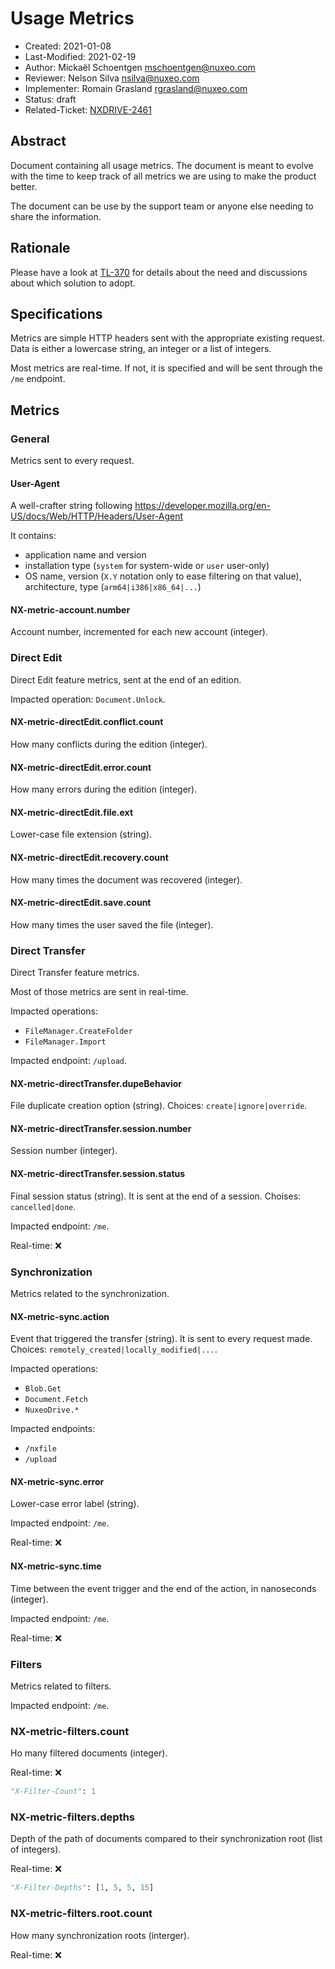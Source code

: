 # Usage Metrics

- Created: 2021-01-08
- Last-Modified: 2021-02-19
- Author: Mickaël Schoentgen <mschoentgen@nuxeo.com>
- Reviewer: Nelson Silva <nsilva@nuxeo.com>
- Implementer: Romain Grasland <rgrasland@nuxeo.com>
- Status: draft
- Related-Ticket: [NXDRIVE-2461](https://jira.nuxeo.com/browse/NXDRIVE-2461)

## Abstract

Document containing all usage metrics.
The document is meant to evolve with the time to keep track of all metrics we are using to make the product better.

The document can be use by the support team or anyone else needing to share the information.

## Rationale

Please have a look at [TL-370](https://jira.nuxeo.com/browse/TL-370) for details about the need and discussions about which solution to adopt.

## Specifications

Metrics are simple HTTP headers sent with the appropriate existing request.
Data is either a lowercase string, an integer or a list of integers.

Most metrics are real-time. If not, it is specified and will be sent through the `/me` endpoint.

## Metrics

### General

Metrics sent to every request.

#### User-Agent

A well-crafter string following https://developer.mozilla.org/en-US/docs/Web/HTTP/Headers/User-Agent

It contains:

- application name and version
- installation type (`system` for system-wide or `user` user-only)
- OS name, version (`X.Y` notation only to ease filtering on that value), architecture, type (`arm64|i386|x86_64|...`)

#### NX-metric-account.number

Account number, incremented for each new account (integer).

### Direct Edit

Direct Edit feature metrics, sent at the end of an edition.

Impacted operation: `Document.Unlock`.

#### NX-metric-directEdit.conflict.count

How many conflicts during the edition (integer).

#### NX-metric-directEdit.error.count

How many errors during the edition (integer).

#### NX-metric-directEdit.file.ext

Lower-case file extension (string).

#### NX-metric-directEdit.recovery.count

How many times the document was recovered (integer).

#### NX-metric-directEdit.save.count

How many times the user saved the file (integer).

### Direct Transfer

Direct Transfer feature metrics.

Most of those metrics are sent in real-time.

Impacted operations:

- `FileManager.CreateFolder`
- `FileManager.Import`

Impacted endpoint: `/upload`.

#### NX-metric-directTransfer.dupeBehavior

File duplicate creation option (string). Choices: `create|ignore|override`.

#### NX-metric-directTransfer.session.number

Session number (integer).

#### NX-metric-directTransfer.session.status

Final session status (string). It is sent at the end of a session. Choises: `cancelled|done`.

Impacted endpoint: `/me`.

Real-time: ❌

### Synchronization

Metrics related to the synchronization.

#### NX-metric-sync.action

Event that triggered the transfer (string). It is sent to every request made.
Choices: `remotely_created|locally_modified|...`.

Impacted operations:

- `Blob.Get`
- `Document.Fetch`
- `NuxeoDrive.*`

Impacted endpoints:

- `/nxfile`
- `/upload`

#### NX-metric-sync.error

Lower-case error label (string).

Impacted endpoint: `/me`.

Real-time: ❌

#### NX-metric-sync.time

Time between the event trigger and the end of the action, in nanoseconds (integer).

Impacted endpoint: `/me`.

Real-time: ❌

### Filters

Metrics related to filters.

Impacted endpoint: `/me`.

### NX-metric-filters.count

Ho many filtered documents (integer).

Real-time: ❌

```python
"X-Filter-Count": 1
```

### NX-metric-filters.depths

Depth of the path of documents compared to their synchronization root (list of integers).

Real-time: ❌

```python
"X-Filter-Depths": [1, 5, 5, 15]
```

### NX-metric-filters.root.count

How many synchronization roots (interger).

Real-time: ❌
